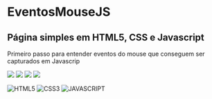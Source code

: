# EventosMouseJS

## Página simples em HTML5, CSS e Javascript 

Primeiro passo para entender eventos do mouse que conseguem ser capturados em Javascrip

<img src="https://img.shields.io/github/languages/count/JRGGRoberto/EventosMouseJS"> <img src="https://img.shields.io/github/repo-size/JRGGRoberto/EventosMouseJS"> <img src="https://img.shields.io/github/last-commit/JRGGRoberto/EventosMouseJS"> <img src="https://img.shields.io/github/issues/JRGGRoberto/EventosMouseJS"><br>


![HTML5](https://img.shields.io/badge/HTML5-E34F26?style=for-the-badge&logo=html5&logoColor=white) 
![CSS3](https://img.shields.io/badge/CSS3-1572B6?style=for-the-badge&logo=css3&logoColor=white)
![JAVASCRIPT](https://img.shields.io/badge/JAVASCRIPT-F7DF1E?style=for-the-badge&logo=javascript&logoColor=black)

